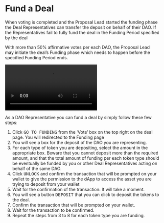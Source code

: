 # Fund a Deal

When voting is completed and the Proposal Lead started the funding phase the Deal Representatives can transfer the deposit on behalf of their DAO. If the Representatives fail to fully fund the deal in the Funding Period specified by the deal

With more than 50% affirmative votes per each DAO, the Proposal Lead may initiate the deal’s Funding phase which needs to happen before the specified Funding Period ends.

<video style="max-width: 100% !important; height: auto !important;" controls preload="auto"><source src="https://ik.imagekit.io/primedao/PrimeDeals/9-spo-deposit-deals-comp_Je6TYraIU.mp4" type="video/mp4">Your browser does not support the video tag.</video>

As a DAO Representative you can fund a deal by simply follow these few steps:

1. Click <kbd>GO TO FUNDING</kbd> from the ‘Vote’ box on the top right on the deal page. You will redirected to the Funding page
2. You will see a box for the deposit of the DAO you are representing.
3. For each type of token you are depositing, select the amount in the appropriate box. Beware that you cannot deposit more than the required amount, and that the total amount of funding per each token type should be eventually be funded by you or other Deal Representatives acting on behalf of the same DAO.
4. Click <kbd>UNLOCK</kbd> and confirm the transaction that will be prompted on your wallet to give the permission to the dApp to access the asset you are trying to deposit from your wallet
5. Wait for the confirmation of the transaction. It will take a moment.
6. You will see a button <kbd>DEPOSIT</kbd> that you can click to deposit the tokens to the deal.
7. Confirm the transaction that will be prompted on your wallet. 
8. Wait for the transaction to be confirmed.
9. Repeat the steps from 3 to 8 for each token type you are funding.